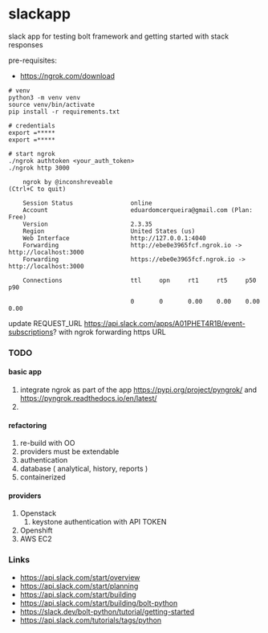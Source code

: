 # slackapp

slack app for testing bolt framework and getting started with stack responses 

pre-requisites:
* https://ngrok.com/download

```
# venv
python3 -m venv venv
source venv/bin/activate
pip install -r requirements.txt

# credentials
export =*****
export =*****

# start ngrok
./ngrok authtoken <your_auth_token>
./ngrok http 3000

    ngrok by @inconshreveable                                                                                                                                                                          (Ctrl+C to quit)
                                                                                                                                                                                                                       
    Session Status                online                                                                                                                                                                               
    Account                       eduardomcerqueira@gmail.com (Plan: Free)                                                                                                                                             
    Version                       2.3.35                                                                                                                                                                               
    Region                        United States (us)                                                                                                                                                                   
    Web Interface                 http://127.0.0.1:4040                                                                                                                                                                
    Forwarding                    http://ebe0e3965fcf.ngrok.io -> http://localhost:3000                                                                                                                                
    Forwarding                    https://ebe0e3965fcf.ngrok.io -> http://localhost:3000                                                                                                                               
                                                                                                                                                                                                                       
    Connections                   ttl     opn     rt1     rt5     p50     p90                                                                                                                                          

                                  0       0       0.00    0.00    0.00    0.00          
```
update REQUEST_URL https://api.slack.com/apps/A01PHET4R1B/event-subscriptions? with ngrok forwarding https URL 



### TODO

#### basic app
1. integrate ngrok as part of the app https://pypi.org/project/pyngrok/ and https://pyngrok.readthedocs.io/en/latest/
1. 

#### refactoring
1. re-build with OO
1. providers must be extendable
1. authentication 
1. database ( analytical, history, reports )
1. containerized

#### providers
1. Openstack
    1. keystone authentication with API TOKEN
1. Openshift
1. AWS EC2

### Links

* https://api.slack.com/start/overview
* https://api.slack.com/start/planning
* https://api.slack.com/start/building
* https://api.slack.com/start/building/bolt-python
* https://slack.dev/bolt-python/tutorial/getting-started
* https://api.slack.com/tutorials/tags/python